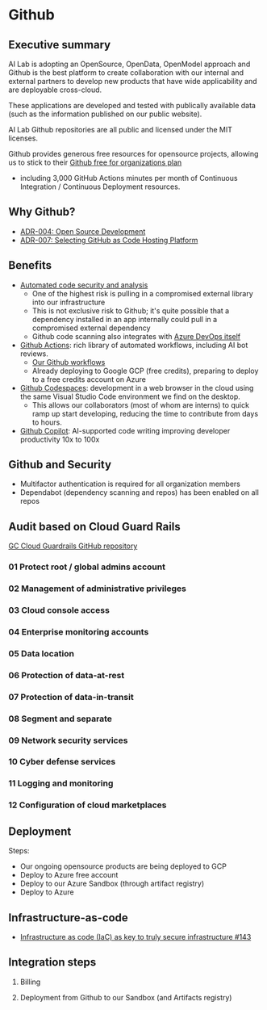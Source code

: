 # Github

## Executive summary

AI Lab is adopting an OpenSource, OpenData, OpenModel approach and Github is the
best platform to create collaboration with our internal and external partners to
develop new products that have wide applicability and are deployable
cross-cloud.

These applications are developed and tested with publically available data (such
as the information published on our public website).

AI Lab Github repositories are all public and licensed under the MIT licenses.

Github provides generous free resources for opensource projects, allowing us to
stick to their [Github free for organizations
plan](https://docs.github.com/en/get-started/learning-about-github/githubs-plans#github-free-for-organizations)

- including 3,000 GitHub Actions minutes per month of Continuous Integration /
Continuous Deployment resources.

## Why Github?

- [ADR-004: Open Source
  Development](https://github.com/ai-cfia/dev-rel-docs/blob/main/adr/004-open-source-development.md)
- [ADR-007: Selecting GitHub as Code Hosting
  Platform](https://github.com/ai-cfia/dev-rel-docs/blob/redat97/issue51/adr/007-code-hosting-platform.md)

## Benefits

- [Automated code security and
  analysis](https://docs.github.com/en/get-started/learning-about-github/about-github-advanced-security)
  - One of the highest risk is pulling in a compromised external library into
    our infrastructure
  - This is not exclusive risk to Github; it's quite possible that a dependency
    installed in an app internally could pull in a compromised external
    dependency
  - Github code scanning also integrates with [Azure DevOps
    itself](https://learn.microsoft.com/en-us/azure/devops/repos/security/configure-github-advanced-security-features?view=azure-devops&tabs=yaml)
- [Github Actions](https://docs.github.com/en/actions): rich library of
  automated workflows, including AI bot reviews.
  - [Our Github workflows](https://github.com/ai-cfia/github-workflows/)
  - Already deploying to Google GCP (free credits), preparing to deploy to a
    free credits account on Azure
- [Github Codespaces](https://docs.github.com/en/codespaces/overview):
  development in a web browser in the cloud using the same Visual Studio Code
  environment we find on the desktop.
  - This allows our collaborators (most of whom are interns) to quick ramp up
    start developing, reducing the time to contribute from days to hours.
- [Github Copilot](https://github.com/features/copilot): AI-supported code
  writing improving developer productivity 10x to 100x

## Github and Security

- Multifactor authentication is required for all organization members
- Dependabot (dependency scanning and repos) has been enabled on all repos

## Audit based on Cloud Guard Rails

[GC Cloud Guardrails GitHub repository](https://github.com/canada-ca/cloud-guardrails)

### 01 Protect root / global admins account

### 02 Management of administrative privileges

### 03 Cloud console access

### 04 Enterprise monitoring accounts

### 05 Data location

### 06 Protection of data-at-rest

### 07 Protection of data-in-transit

### 08 Segment and separate

### 09 Network security services

### 10 Cyber defense services

### 11 Logging and monitoring

### 12 Configuration of cloud marketplaces

## Deployment

Steps:

- Our ongoing opensource products are being deployed to GCP
- Deploy to Azure free account
- Deploy to our Azure Sandbox (through artifact registry)
- Deploy to Azure

## Infrastructure-as-code

- [Infrastructure as code (IaC) as key to truly secure infrastructure
  #143](https://github.com/canada-ca/cloud-guardrails/issues/143)

## Integration steps

1. Billing

1. Deployment from Github to our Sandbox (and Artifacts registry)
